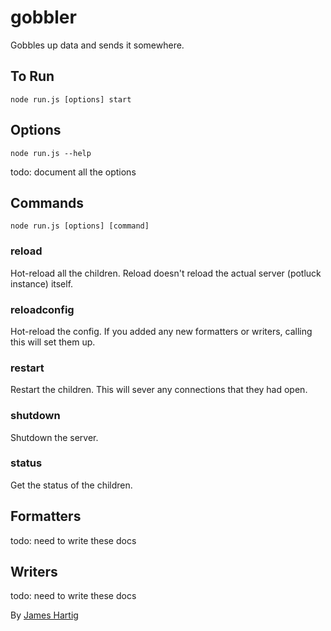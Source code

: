# gobbler #

Gobbles up data and sends it somewhere.

## To Run ##
```
node run.js [options] start
```

## Options ##
```
node run.js --help
```
todo: document all the options

## Commands ##
```
node run.js [options] [command]
```

### reload ###
Hot-reload all the children. Reload doesn't reload the actual server (potluck instance) itself.

### reloadconfig ###
Hot-reload the config. If you added any new formatters or writers, calling this will set them up.

### restart ###
Restart the children. This will sever any connections that they had open.

### shutdown ###
Shutdown the server.

### status ###
Get the status of the children.

## Formatters ##
todo: need to write these docs

## Writers ##
todo: need to write these docs


By [James Hartig](https://github.com/fastest963/)